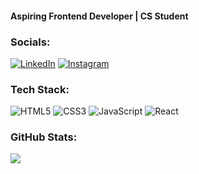 #### Aspiring Frontend Developer | CS Student 

### Socials:
[![LinkedIn](https://img.shields.io/badge/LinkedIn-%230077B5.svg?logo=linkedin&logoColor=white)](https://linkedin.com/in/ayushyadavz) 
[![Instagram](https://img.shields.io/badge/Instagram-%230077B5.svg?logo=instagram&logoColor=white)](https://www.instagram.com/ayushyadavz/)

### Tech Stack:
![HTML5](https://img.shields.io/badge/html5-%23E34F26.svg?style=for-the-badge&logo=html5&logoColor=white) ![CSS3](https://img.shields.io/badge/css3-%231572B6.svg?style=for-the-badge&logo=css3&logoColor=white) ![JavaScript](https://img.shields.io/badge/javascript-%23323330.svg?style=for-the-badge&logo=javascript&logoColor=%23F7DF1E) ![React](https://img.shields.io/badge/react-%23323330.svg?style=for-the-badge&logo=react&logoColor=%87CEEB)

### GitHub Stats:
<div>
    <img src="https://github-readme-stats.vercel.app/api/top-langs/?username=aayushyadavz&theme=nightowl&hide_border=false&include_all_commits=false&count_private=false&layout=compact" />
</div>
